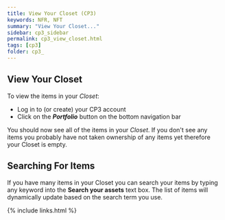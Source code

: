 ```yaml
---
title: View Your Closet (CP3)
keywords: NFR, NFT
summary: "View Your Closet..."
sidebar: cp3_sidebar
permalink: cp3_view_closet.html
tags: [cp3]
folder: cp3_
---
```


## View Your Closet

To view the items in your _Closet_:

* Log in to (or create) your CP3 account
* Click on the ***Portfolio*** button on the bottom navigation bar

You should now see all of the items in your _Closet_.  If you don't see any items you probably have not taken ownership of any items yet therefore your Closet is empty.

## Searching For Items

If you have many items in your Closet you can search your items by typing any keyword into the **Search your assets** text box.  The list of items will dynamically update based on the search term you use.

{% include links.html %}
